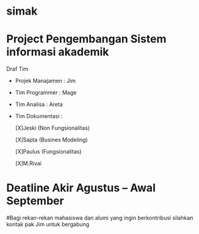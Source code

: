 # simak
Project Pengembangan Sistem informasi akademik
================================================
Draf Tim
- Projek Manajamen : Jim
- Tim Programmer   : Mage
- Tim Analisa      : Areta
- Tim Dokumentasi :
  
  [X]Jeski (Non Fungsionalitas)
  
  [X]Sapta (Busines Modeling)
  
  [X]Paulus (Fungsionalitas)
  
  [X]M.Rivai


# Deatline Akir Agustus – Awal September

#Bagi rekan-rekan mahasiswa dan alumi yang ingin berkontribusi silahkan kontak pak Jim untuk bergabung
